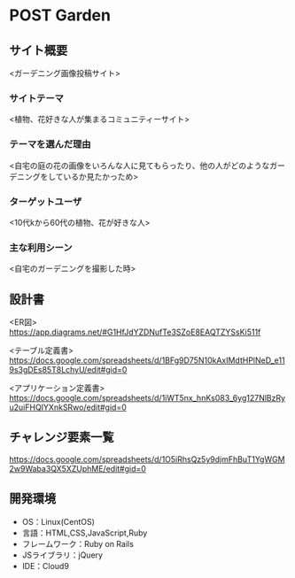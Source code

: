 # POST Garden

## サイト概要
<ガーデニング画像投稿サイト>

### サイトテーマ
<植物、花好きな人が集まるコミュニティーサイト>

### テーマを選んだ理由
<自宅の庭の花の画像をいろんな人に見てもらったり、他の人がどのようなガーデニングをしているか見たかっため>

### ターゲットユーザ
<10代kから60代の植物、花が好きな人>

### 主な利用シーン
<自宅のガーデニングを撮影した時>

## 設計書
<ER図>
https://app.diagrams.net/#G1HfJdYZDNufTe3SZoE8EAQTZYSsKi511f

<テーブル定義書>
https://docs.google.com/spreadsheets/d/1BFg9D75N10kAxIMdtHPlNeD_e119s3gDEs85T8LchyU/edit#gid=0

<アプリケーション定義書>
https://docs.google.com/spreadsheets/d/1iWT5nx_hnKs083_6yg127NlBzRyu2uiFHQIYXnkSRwo/edit#gid=0

## チャレンジ要素一覧
https://docs.google.com/spreadsheets/d/1O5iRhsQz5y9djmFhBuT1YgWGM2w9Waba3QX5XZUphME/edit#gid=0

## 開発環境
- OS：Linux(CentOS)
- 言語：HTML,CSS,JavaScript,Ruby
- フレームワーク：Ruby on Rails
- JSライブラリ：jQuery
- IDE：Cloud9

